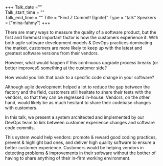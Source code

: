 +++
Talk_date =""  
Talk_start_time = ""  
Talk_end_time = "" 
Title = "Find Z Commit! (Ignite)" 
Type = "talk" 
Speakers = ["mina-fahmy"] 
+++

There are many ways to measure the quality of a software product, but the first and foremost important factor is how the customers experience it. With both agile software development models & DevOps practices dominating the market, customers are more likely to keep up with the latest and greatest software versions from their vendors.

However, what would happen if this continuous upgrade process breaks (or better improves!) something at the customer side? 

How would you link that back to a specific code change in your software?

Although agile development helped a lot to reduce the gap between the factory and the field, customers still hesitate to share their tests with the vendors, so that they can be regressed in-house. Vendors, on the other hand, would likely be as much hesitant to share their codebase changes with customers.

In this talk, we present a system architected and implemented by our DevOps team to link between customer experience changes and software code commits.

This system would help vendors: promote & reward good coding practices, prevent & highlight bad ones, and deliver high quality software to ensure a better customer experience. Customers would be helping vendors in detecting problems & improvements in their software without the bother of having to share anything of their in-firm working environment.
